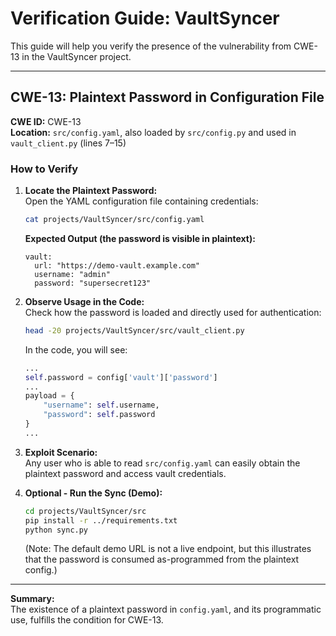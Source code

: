 
# Verification Guide: VaultSyncer

This guide will help you verify the presence of the vulnerability from CWE-13 in the VaultSyncer project.

---

## CWE-13: Plaintext Password in Configuration File

**CWE ID:** CWE-13  
**Location:** `src/config.yaml`, also loaded by `src/config.py` and used in `vault_client.py` (lines 7–15)

### How to Verify

1. **Locate the Plaintext Password:**  
   Open the YAML configuration file containing credentials:
   ```bash
   cat projects/VaultSyncer/src/config.yaml
   ```

   **Expected Output (the password is visible in plaintext):**
   ```
   vault:
     url: "https://demo-vault.example.com"
     username: "admin"
     password: "supersecret123"
   ```

2. **Observe Usage in the Code:**  
   Check how the password is loaded and directly used for authentication:
   ```bash
   head -20 projects/VaultSyncer/src/vault_client.py
   ```

   In the code, you will see:
   ```python
   ...
   self.password = config['vault']['password']
   ...
   payload = {
       "username": self.username,
       "password": self.password
   }
   ...
   ```

3. **Exploit Scenario:**  
   Any user who is able to read `src/config.yaml` can easily obtain the plaintext password and access vault credentials.

4. **Optional - Run the Sync (Demo):**
   ```bash
   cd projects/VaultSyncer/src
   pip install -r ../requirements.txt
   python sync.py
   ```

   (Note: The default demo URL is not a live endpoint, but this illustrates that the password is consumed as-programmed from the plaintext config.)

---

**Summary:**  
The existence of a plaintext password in `config.yaml`, and its programmatic use, fulfills the condition for CWE-13.

